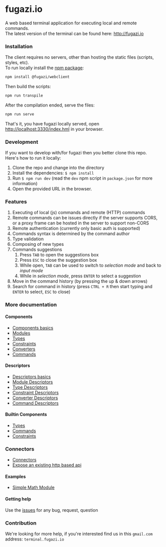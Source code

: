 # fugazi.io 

A web based terminal application for executing local and remote commands.  
The latest version of the terminal can be found here: http://fugazi.io

### Installation
The client requires no servers, other than hosting the static files (scripts, styles, etc).  
To run locally install the [npm package](https://www.npmjs.com/package/@fugazi/webclient):
```bash
npm install @fugazi/webclient
```

Then build the scripts:
```bash
npm run transpile
```

After the compilation ended, serve the files:
```bash
npm run serve
```

That's it, you have fugazi locally served, open [http://localhost:3330/index.hml](http://localhost:3330/index.hml) in your browser.

### Development
If you want to develop with/for fugazi then you better clone this repo.  
Here's how to run it locally:

1. Clone the repo and change into the directory
1. Install the dependencies: `$ npm install`
1. Run `$ npm run dev` (read the `dev` npm script in `package.json` for more information)
1. Open the provided URL in the browser.

### Features
1. Executing of local (js) commands and remote (HTTP) commands
2. Remote commands can be issues directly if the server supports CORS, or a proxy frame can be hosted in the server to support non-CORS
3. Remote authentication (currently only basic auth is supported)
4. Commands syntax is determined by the command author
5. Type validation
6. Composing of new types
7. Commands suggestions
    1. Press `TAB` to open the suggestions box
    2. Press `ESC` to close the suggestion box
    3. While open, `TAB` can be used to switch to _selection mode_ and back to _input mode_
    4. While in _selection mode_, press `ENTER` to select a suggestion
8. Move in the command history (by pressing the up & down arrows)
9. Search for command in history (press `CTRL + R` then start typing and `ENTER` to select, `ESC` to close)

### More documentation

#### Components
* [Components basics](docs/components/components.md)
* [Modules](docs/components/modules.md)
* [Types](docs/components/types.md)
* [Constraints](docs/components/constraints.md)
* [Converters](docs/components/converters.md)
* [Commands](docs/components/commands.md)

#### Descriptors
* [Descriptors basics](docs/descriptors/component.md)
* [Module Descriptors](docs/descriptors/module.md)
* [Type Descriptors](docs/descriptors/type.md)
* [Constraint Descriptors](docs/descriptors/constraint.md)
* [Converter Descriptors](docs/descriptors/converter.md)
* [Command Descriptors](docs/descriptors/command.md)

#### Builtin Components
* [Types](./docs/builtins/types.md)
* [Commands](./docs/builtins/commands.md)
* [Constraints](./docs/builtins/constraints.md)

### Connectors
* [Connectors](./docs/connectors/connectors.md)
* [Expose an existing http based api](./docs/connectors/existing-service.md)

#### Examples
* [Simple Math Module](./docs/examples/math.md)

#### Getting help
Use the [issues](//github.com/fugazi-io/webclient/issues) for any bug, request, question

### Contribution
We're looking for more help, if you're interested find us in this `gmail.com` address: `terminal.fugazi.io`
